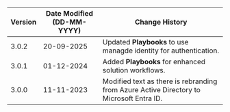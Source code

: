 | **Version** | **Date Modified (DD-MM-YYYY)** | **Change History**                                                       |
|-------------|--------------------------------|--------------------------------------------------------------------------|
| 3.0.2       | 20-09-2025                     | Updated **Playbooks** to use managde identity for authentication. |
| 3.0.1       | 01-12-2024                     | Added **Playbooks** for enhanced solution workflows. |
| 3.0.0       | 11-11-2023                     | Modified text as there is rebranding from Azure Active Directory to Microsoft Entra ID. |

